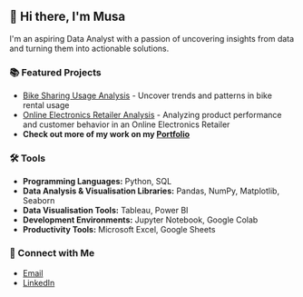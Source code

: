 ## 👋 Hi there, I'm Musa
I'm an aspiring Data Analyst with a passion of uncovering insights from data and turning them into actionable solutions.

### 📚 Featured Projects
- [Bike Sharing Usage Analysis](https://www.example.com) - Uncover trends and patterns in bike rental usage
- [Online Electronics Retailer Analysis](https://www.example.com) - Analyzing product performance and customer behavior in an Online Electronics Retailer
- **Check out more of my work on my [Portfolio](https://www.example.com)**  

### 🛠️ Tools
- **Programming Languages:** Python, SQL
- **Data Analysis & Visualisation Libraries:** Pandas, NumPy, Matplotlib, Seaborn
- **Data Visualisation Tools:** Tableau, Power BI
- **Development Environments:** Jupyter Notebook, Google Colab
- **Productivity Tools:** Microsoft Excel, Google Sheets

### 🤝 Connect with Me
- [Email](mailto:musaharon07@gmail.com)
- [LinkedIn](https://www.linkedin.com/in/musabhrn/)
